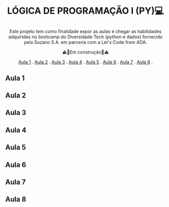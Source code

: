 </p>

  # <p align="center"> **LÓGICA DE PROGRAMAÇÃO I (PY)💻**
</p>

<p align="center"> Este projeto tem como finalidade expor as aulas e chegar as habilidades adquiridas no bootcamp do Diversidade Tech (python e dados) fornecido pela Suzano S.A. em parceria com a Let's Code from ADA.</p>

<p align="center">⚠️🚧Em construção🚧⚠️</p>

<p align="center">
 <a href="#aula_1">Aula 1</a> .
 <a href="#aula_2">Aula 2</a> .
 <a href="#aula_3">Aula 3</a> .
 <a href="#aula_4">Aula 4</a> .
 <a href="#aula_5">Aula 5</a> . 
 <a href="#aula_6">Aula 6</a> . 
 <a href="#aula_7">Aula 7</a> . 
 <a href="#aula_8">Aula 8</a> . 
  </p>
  
  
 ## Aula 1
  
 ## Aula 2
 
 ## Aula 3
 
 ## Aula 4
 
 ## Aula 5
 
 ## Aula 6
 
 ## Aula 7
 
 ## Aula 8
 

